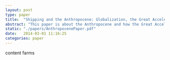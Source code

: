 ```yaml
---
layout: post
type: paper
title:  "Shipping and the Anthropocene: Globalization, the Great Acceleration and the humble Shipping Container"
abstract: "This paper is about the Anthropocene and how the Great Acceleration was enabled by the development of the shipping container. It was written in March 2014 for a course."
static: "./papers/AnthropocenePaper.pdf"
date:   2014-03-01 11:16:25
categories: paper
---
```


content farms
